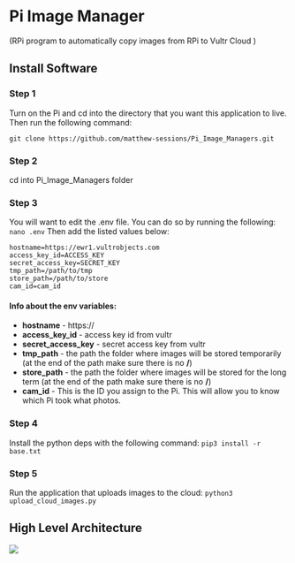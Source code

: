 # Pi Image Manager 
(RPi program to automatically copy images from RPi to Vultr Cloud )

## Install Software
### Step 1
Turn on the Pi and cd into the directory that you want this application to live. Then run the following command:

```git clone https://github.com/matthew-sessions/Pi_Image_Managers.git```

### Step 2
cd into Pi_Image_Managers folder

### Step 3
You will want to edit the .env file. You can do so by running the following:
```nano .env```
Then add the listed values below:
```
hostname=https://ewr1.vultrobjects.com
access_key_id=ACCESS_KEY
secret_access_key=SECRET_KEY
tmp_path=/path/to/tmp
store_path=/path/to/store
cam_id=cam_id
```
#### Info about the env variables:
* **hostname** - https://<host name from vultr>
* **access_key_id** - access key id from vultr
* **secret_access_key** - secret access key from vultr
* **tmp_path** - the path the folder where images will be stored temporarily (at the end of the path make sure there is no **/**)
* **store_path** - the path the folder where images will be stored for the long term (at the end of the path make sure there is no **/**)
* **cam_id** - This is the ID you assign to the Pi. This will allow you to know which Pi took what photos.
  
### Step 4 
Install the python deps with the following command:
```pip3 install -r base.txt```
  
### Step 5
Run the application that uploads images to the cloud:
```python3 upload_cloud_images.py```
  
## High Level Architecture
![](https://github.com/matthew-sessions/Pi_Image_Managers/blob/main/design.png "")
